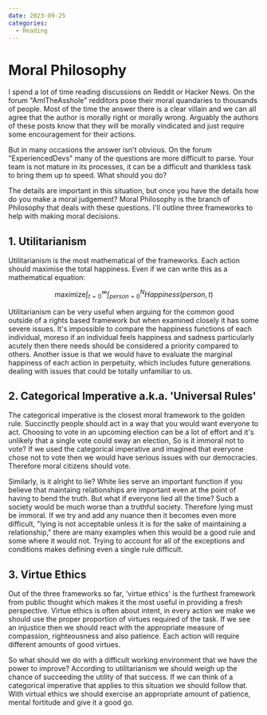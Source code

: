 ```yaml
---
date: 2023-09-25
categories:
  - Reading
---
```




# Moral Philosophy


I spend a lot of time reading discussions on Reddit or Hacker News. On the forum "AmITheAsshole" redditors pose their moral quandaries to thousands of people. Most of the time the answer there is a clear villain and we can all agree that the author is morally right or morally wrong. Arguably the authors of these posts know that they will be morally vindicated and just require some encouragement for their actions. 

But in many occasions the answer isn't obvious. On the forum "ExperiencedDevs" many of the questions are more difficult to parse. Your team is not mature in its processes, it can be a difficult and thankless task to bring them up to speed. What should you do?

<!-- more -->

The details are important in this situation, but once you have the details how do you make a moral judgement? Moral Philosophy is the branch of Philosophy that deals with these questions. I'll outline three frameworks to help with making moral decisions.

## 1. Utilitarianism

Utilitarianism is the most mathematical of the frameworks. Each action should maximise the total happiness. Even if we can write this as a mathematical equation:

$$
\text{maximize} \int_{t=0}^{\infty} \int_{person=0}^N Happiness(person,t)
$$

Utilitarianism can be very useful when arguing for the common good outside of a rights based framework but when examined closely it has some severe issues. It's impossible to compare the happiness functions of each individual, moreso if an individual feels happiness and sadness particularly acutely then there needs should be considered a priority compared to others. Another issue is that we would have to evaluate the marginal happiness of each action in perpetuity, which includes future generations dealing with issues that could be totally unfamiliar to us. 

## 2. Categorical Imperative a.k.a. 'Universal Rules'

The categorical imperative is the closest moral framework to the golden rule. Succinctly people should act in a way that you would want everyone to act. Choosing to vote in an upcoming election can be a lot of effort and it's unlikely that a single vote could sway an election, So is it immoral not to vote? If we used the categorical imperative and imagined that everyone chose not to vote then we would have serious issues with our democracies. Therefore moral citizens should vote. 

Similarly, is it alright to lie? White lies serve an important function if you believe that maintaing relationships are important even at the point of having to bend the truth. But what if everyone lied all the time? Such a society would be much worse than a truthful society. Therefore lying must be immoral. If we try and add any nuance then it becomes even more difficult, "lying is not acceptable unless it is for the sake of maintaining a relationship," there are many examples when this would be a good rule and some where it would not. Trying to account for all of the exceptions and conditions makes defining even a single rule difficult. 


## 3. Virtue Ethics

Out of the three frameworks so far, 'virtue ethics' is the furthest framework from public thought which makes it the most useful in providing a fresh perspective. Virtue ethics is often about intent, in every action we make we should use the proper proportion of virtues required of the task. If we see an injustice then we should react with the appropriate measure of compassion, righteousness and also patience. Each action will require different amounts of good virtues.

So what should we do with a difficult working environment that we have the power to improve? According to utilitarianism we should weigh up the chance of succeeding the utility of that success. If we can think of a categorical imperative that applies to this situation we should follow that. With virtual ethics we should exercise an appropriate amount of patience, mental fortitude and give it a good go. 
